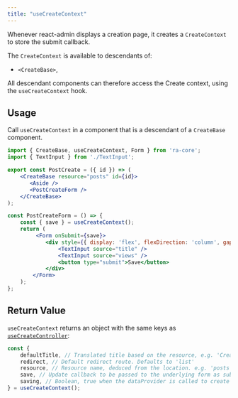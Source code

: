 ```yaml
---
title: "useCreateContext"
---
```


Whenever react-admin displays a creation page, it creates a `CreateContext` to store the submit callback.

The `CreateContext` is available to descendants of:

- `<CreateBase>`,

All descendant components can therefore access the Create context, using the `useCreateContext` hook.

## Usage

Call `useCreateContext` in a component that is a descendant of a `CreateBase` component.

```jsx
import { CreateBase, useCreateContext, Form } from 'ra-core';
import { TextInput } from './TextInput';

export const PostCreate = ({ id }) => (
    <CreateBase resource="posts" id={id}>
       <Aside />
       <PostCreateForm />
    </CreateBase>
);

const PostCreateForm = () => {
    const { save } = useCreateContext();
    return (
         <Form onSubmit={save}>
            <div style={{ display: 'flex', flexDirection: 'column', gap: '1rem', padding: '1rem' }}>
                <TextInput source="title" />
                <TextInput source="views" />
                <button type="submit">Save</button>
            </div>
        </Form>
    );
};
```

## Return Value

`useCreateContext` returns an object with the same keys as [`useCreateController`](./useCreateController.md):

```jsx
const {
    defaultTitle, // Translated title based on the resource, e.g. 'Create New Post'
    redirect, // Default redirect route. Defaults to 'list'
    resource, // Resource name, deduced from the location. e.g. 'posts'
    save, // Update callback to be passed to the underlying form as submit handler
    saving, // Boolean, true when the dataProvider is called to create the record
} = useCreateContext();
```
